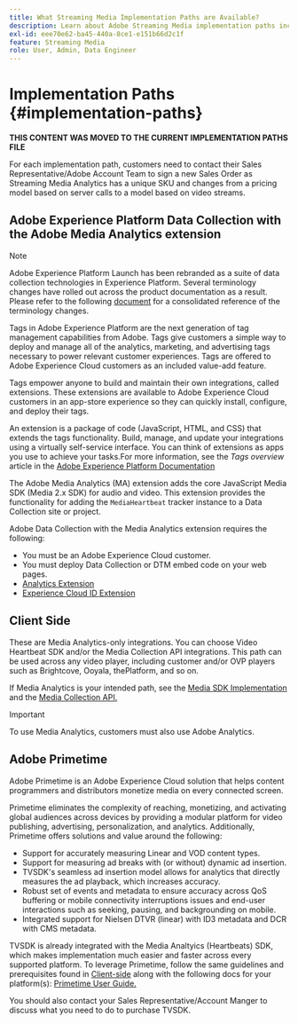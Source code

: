 ```yaml
---
title: What Streaming Media Implementation Paths are Available?
description: Learn about Adobe Streaming Media implementation paths including Adobe Experience Platform Data Collection.
exl-id: eee70e62-ba45-440a-8ce1-e151b66d2c1f
feature: Streaming Media
role: User, Admin, Data Engineer
---
```

# Implementation Paths {#implementation-paths}

**THIS CONTENT WAS MOVED TO THE CURRENT IMPLEMENTATION PATHS FILE**

For each implementation path, customers need to contact their Sales Representative/Adobe Account Team to sign a new Sales Order as Streaming Media Analytics has a unique SKU and changes from a pricing model based on server calls to a model based on video streams.

## Adobe Experience Platform Data Collection with the Adobe Media Analytics extension

>[!NOTE]
>Adobe Experience Platform Launch has been rebranded as a suite of data collection technologies in Experience Platform. Several terminology changes have rolled out across the product documentation as a result. Please refer to the following [document](https://experienceleague.adobe.com/docs/experience-platform/tags/term-updates.html?lang=en) for a consolidated reference of the terminology changes.


Tags in Adobe Experience Platform are the next generation of tag management capabilities from Adobe. Tags give customers a simple way to deploy and manage all of the analytics, marketing, and advertising tags necessary to power relevant customer experiences. Tags are offered to Adobe Experience Cloud customers as an included value-add feature.

Tags empower anyone to build and maintain their own integrations, called extensions. These extensions are available to Adobe Experience Cloud customers in an app-store experience so they can quickly install, configure, and deploy their tags.

An extension is a package of code (JavaScript, HTML, and CSS) that extends the tags functionality. Build, manage, and update your integrations using a virtually self-service interface. You can think of extensions as apps you use to achieve your tasks.For more information, see the *Tags overview* article in the [Adobe Experience Platform Documentation](https://experienceleague.adobe.com/docs/experience-platform/tags/home.html)

The Adobe Media Analytics (MA) extension adds the core JavaScript Media SDK (Media 2.x SDK) for audio and video. This extension provides the functionality for adding the `MediaHeartbeat` tracker instance to a Data Collection site or project.

Adobe Data Collection with the Media Analytics extension requires the following:
* You must be an Adobe Experience Cloud customer.
* You must deploy Data Collection or DTM embed code on your web pages.
* [Analytics Extension](https://experienceleague.adobe.com/docs/experience-platform/tags/extensions/adobe/analytics/overview.html)
* [Experience Cloud ID Extension](https://experienceleague.adobe.com/docs/experience-platform/tags/extensions/adobe/id-service/overview.html)


## Client Side

These are Media Analytics-only integrations. You can choose Video Heartbeat SDK and/or the Media Collection API integrations. This path can be used across any video player, including customer and/or OVP players such as Brightcove, Ooyala, thePlatform, and so on.

If Media Analytics is your intended path, see the [Media SDK Implementation](/help/legacy/setup/legacy-setup-overview.md) and the [Media Collection API.](/help/implementation/media-collection-api/mc-api-overview.md)

>[!IMPORTANT]
>To use Media Analytics, customers must also use Adobe Analytics.

## Adobe Primetime

Adobe Primetime is an Adobe Experience Cloud solution that helps content programmers and distributors monetize media on every connected screen.

Primetime eliminates the complexity of reaching, monetizing, and activating global audiences across devices by providing a modular platform for video publishing, advertising, personalization, and analytics. Additionally, Primetime offers solutions and value around the following:

* Support for accurately measuring Linear and VOD content types.
* Support for measuring ad breaks with (or without) dynamic ad insertion.
* TVSDK's seamless ad insertion model allows for analytics that directly measures the ad playback, which increases accuracy.
* Robust set of events and metadata to ensure accuracy across QoS buffering or mobile connectivity interruptions issues and end-user interactions such as seeking, pausing, and backgrounding on mobile.
* Integrated support for Nielsen DTVR (linear) with ID3 metadata and DCR with CMS metadata.


TVSDK is already integrated with the Media Analtyics (Heartbeats) SDK, which makes implementation much easier and faster across every supported platform. To leverage Primetime, follow the same guidelines and prerequisites found in [Client-side](/help/legacy/intro-to-ava/implementation-paths/client-side-path.md) along with the following docs for your platform(s): [Primetime User Guide.](https://helpx.adobe.com/primetime/user-guide.html)

   You should also contact your Sales Representative/Account Manger to discuss what you need to do to purchase TVSDK.
